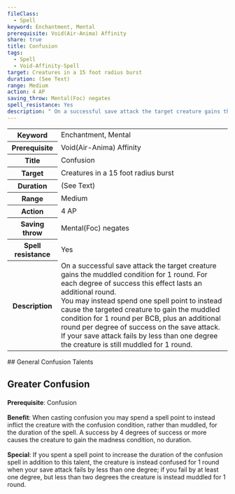 ```yaml
---
fileClass:
  - Spell
keyword: Enchantment, Mental
prerequisite: Void(Air-Anima) Affinity
share: true
title: Confusion
tags:
  - Spell
  - Void-Affinity-Spell
target: Creatures in a 15 foot radius burst
duration: (See Text)
range: Medium
action: 4 AP
saving_throw: Mental(Foc) negates
spell_resistance: Yes
description: " On a successful save attack the target creature gains the muddled condition for 1 round. For each degree of success this effect lasts an additional round.<br>You may instead spend one spell point to instead cause the targeted creature to gain the muddled condition for 1 round per BCB, plus an additional round per degree of success on the save attack. If your save attack fails by less than one degree the creature is still muddled for 1 round."
---
```

<p><span style="overflow-x: auto;"><table><tbody><tr><th>Keyword</th><td>Enchantment, Mental</td></tr><tr><th>Prerequisite</th><td>Void(Air-Anima) Affinity</td></tr><tr><th>Title</th><td>Confusion</td></tr><tr><th>Target</th><td>Creatures in a 15 foot radius burst</td></tr><tr><th>Duration</th><td>(See Text)</td></tr><tr><th>Range</th><td>Medium</td></tr><tr><th>Action</th><td>4 AP</td></tr><tr><th>Saving throw</th><td>Mental(Foc) negates</td></tr><tr><th>Spell resistance</th><td>Yes</td></tr><tr><th>Description</th><td> On a successful save attack the target creature gains the muddled condition for 1 round. For each degree of success this effect lasts an additional round.<br>You may instead spend one spell point to instead cause the targeted creature to gain the muddled condition for 1 round per BCB, plus an additional round per degree of success on the save attack. If your save attack fails by less than one degree the creature is still muddled for 1 round.</td></tr></tbody></table></span></p>
## General Confusion Talents

<h2><span><p>Greater Confusion</p></span></h2><p><span><p><b>Prerequisite</b>:    Confusion<br><br><b>Benefit</b>:    When casting confusion you may spend a spell point to instead inflict the creature with the confusion condition, rather than muddled, for the duration of the spell. A success by 4 degrees of success or more causes the creature to gain the madness condition, no duration.<br><br><b>Special</b>:    If you spent a spell point to increase the duration of the confusion spell in addition to this talent, the creature is instead confused for 1 round when your save attack fails by less than one degree; if you fail by at least one degree, but less than two degrees the creature is instead muddled for 1 round.<br><br></p></span></p>
